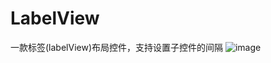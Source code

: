 # LabelView
一款标签(labelView)布局控件，支持设置子控件的间隔
![image](https://github.com/LPJXLOVE/LabelView/tree/master/app/src/main/res/raw/effect_image.jpg)
